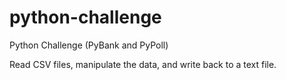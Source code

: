 # python-challenge
Python Challenge (PyBank and PyPoll)

Read CSV files, manipulate the data, and write back to a text file.
